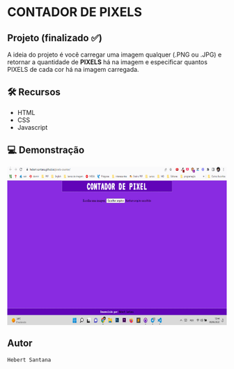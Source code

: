 # CONTADOR DE PIXELS
## Projeto (finalizado :white_check_mark:)

A ideia do projeto é você carregar uma imagem qualquer (.PNG ou .JPG) e retornar a quantidade de <strong>PIXELS</strong> há na imagem e especificar quantos PIXELS de cada cor há na imagem carregada.

## 🛠️ Recursos

* HTML
* CSS
* Javascript

## 💻 Demonstração
 <p align="center">
 <img align="center" width="681" height="363" alt="demonstração" src="./assets/img/mario.gif" />
 </p>


<p align="center">
<https://hebert-santana.github.io/churrascometro/>
</p>

## Autor
~~~ javascript
Hebert Santana
~~~







